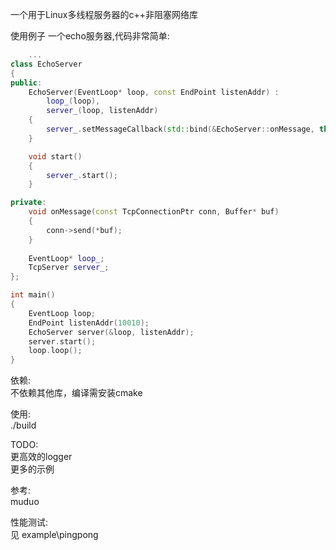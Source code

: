 一个用于Linux多线程服务器的c++非阻塞网络库  

使用例子
一个echo服务器,代码非常简单:
```c++
    ...
class EchoServer
{
public:
    EchoServer(EventLoop* loop, const EndPoint listenAddr) :
        loop_(loop),
        server_(loop, listenAddr)
    {
        server_.setMessageCallback(std::bind(&EchoServer::onMessage, this, _1, _2));
    }

    void start()
    {
        server_.start();
    }

private:
    void onMessage(const TcpConnectionPtr conn, Buffer* buf)
    {
        conn->send(*buf);
    }
    
    EventLoop* loop_;
    TcpServer server_;
};

int main()
{
    EventLoop loop;
    EndPoint listenAddr(10010);
    EchoServer server(&loop, listenAddr);
    server.start();
    loop.loop();
}
```


依赖:  
不依赖其他库，编译需安装cmake  

使用:  
./build  

TODO:  
更高效的logger  
更多的示例

参考:  
muduo  

性能测试:  
见 example\pingpong  
